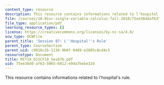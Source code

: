 ```yaml
---
content_type: resource
description: This resource contains informations related to l'hospital's rule.
file: /courses/18-01sc-single-variable-calculus-fall-2010/75ee38ddaf6350656812e94a7bebe32d_MIT18_01SCF10_Ses87b.pdf
file_type: application/pdf
learning_resource_types: []
license: https://creativecommons.org/licenses/by-nc-sa/4.0/
ocw_type: OCWFile
parent_title: 'Session 87: L''Hospital''s Rule'
parent_type: CourseSection
parent_uid: c9916c2b-1136-9b0f-6489-e2805c8cd4c5
resourcetype: Document
title: MIT18_01SCF10_Ses87b.pdf
uid: 75ee38dd-af63-5065-6812-e94a7bebe32d
---
```

This resource contains informations related to l'hospital's rule.